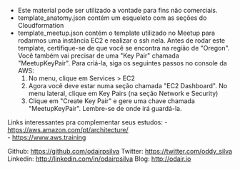 - Este material pode ser utilizado a vontade para fins não comerciais.
- template_anatomy.json contém um esqueleto com as seções do Cloudformation
- template_meetup.json contém o template utilizado no Meetup para rodarmos uma instância EC2 e 
    realizar o ssh nela. Antes de rodar este template, certifique-se de que você se encontra na
    região de "Oregon". Você também vai precisar de uma "Key Pair" chamada "MeetupKeyPair". Para
    criá-la, siga os seguintes passos no console da AWS:
    1) No menu, clique em  Services > EC2
    2) Agora você deve estar numa seção chamada "EC2 Dashboard". No menu lateral, clique em Key Pairs (na seção Network e Security)
    3) Clique em "Create Key Pair" e gere uma chave chamada "MeetupKeyPair". Lembre-se de onde irá guardá-la.

Links interessantes pra complementar seus estudos:
    - https://aws.amazon.com/pt/architecture/    
    - https://www.aws.training


Github: https://github.com/odairpsilva
Twitter: https://twitter.com/oddy_silva
Linkedin: http://linkedin.com/in/odairpsilva
Blog: http://odair.io
